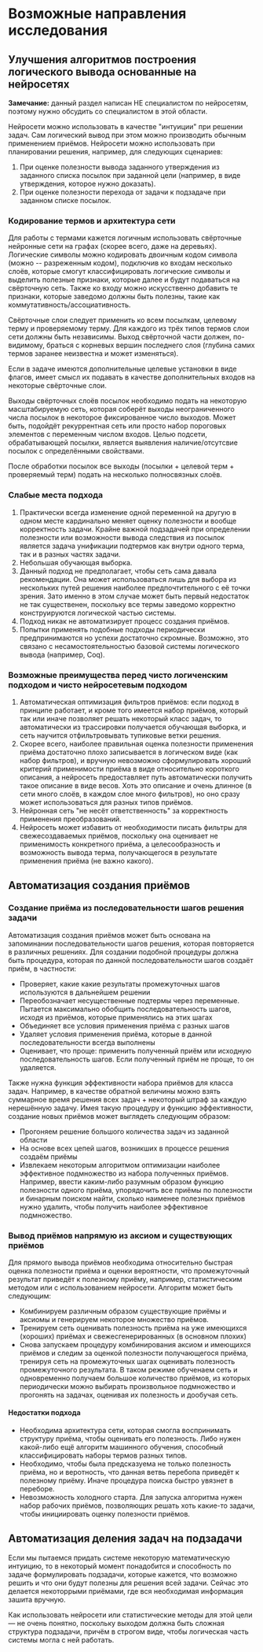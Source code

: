 # Возможные направления исследования

## Улучшения алгоритмов построения логического вывода основанные на нейросетях

**Замечание:** данный раздел написан НЕ специалистом по нейросетям, поэтому нужно обсудить со специалистом в этой области.

Нейросети можно использовать в качестве "интуиции" при решении задач. Сам логический вывод при этом можно производить обычным применением приёмов. Нейросети можно использовать при планировании решения, например, для следующих сценариев:

1. При оценке полезности вывода заданного утверждения из заданного списка посылок при заданной цели (например, в виде утверждения, которое нужно доказать).
2. При оценке полезности перехода от задачи к подзадаче при заданном списке посылок.

### Кодирование термов и архитектура сети

Для работы с термами кажется логичным использовать свёрточные нейронные сети на графах (скорее всего, даже на деревьях). Логические символы можно кодировать двоичным кодом символа (можно -- разреженным кодом), подключив ко входам несколько слоёв, которые смогут классифицировать логические символы и выделить полезные признаки, которые далее и будут подаваться на свёрточную сеть. Также ко входу можно искусственно добавить те признаки, которые заведомо должны быть полезны, такие как коммутативность/ассоциативность.

Свёрточные слои следует применить ко всем посылкам, целевому терму и проверяемому терму. Для каждого из трёх типов термов слои сети должны быть независимы. Выход свёрточной части должен, по-видимому, браться с корневых вершин последнего слоя (глубина самих термов заранее неизвестна и может изменяться).

Если в задаче имеются дополнительные целевые установки в виде флагов, имеет смысл их подавать в качестве дополнительных входов на некоторые свёрточные слои.

Выходы свёрточных слоёв посылок необходимо подать на некоторую масштабируемую сеть, которая соберёт выходы неограниченного числа посылок в некоторое фиксированное число выходов. Может быть, подойдёт рекуррентная сеть или просто набор пороговых элементов с переменным числом входов. Целью подсети, обрабатывающей посылки, является выявления наличие/отсутсвие посылок с определёнными свойствами.  

После обработки посылок все выходы (посылки + целевой терм + проверяемый терм) подать на несколько полносвязных слоёв.

### Слабые места подхода

1. Практически всегда изменение одной переменной на другую в одном месте кардинально меняет оценку полезности и вообще корректность задачи. Крайне важной подзадачей при определении полезности или возможности вывода следствия из посылок является задача унификации подтермов как внутри одного терма, так и в разных частях задачи.
2. Небольшая обучающая выборка.
3. Данный подход не предполагает, чтобы сеть сама давала рекомендации. Она может использоваться лишь для выбора из нескольких путей решения наиболее предпочтительного с её точки зрения. Зато именно в этом случае может быть первый недостаток не так существенен, поскольку все термы заведомо корректно конструируются логической частью системы.
4. Подход никак не автоматизирует процесс создания приёмов.
5. Попытки применять подобные подходы периодически предпринимаются но успехи достаточно скромные. Возможно, это связано с несамостоятельностью базовой системы логического вывода (например, Coq).

### Возможные преимущества перед чисто логиченским подходом и чисто нейросетевым подходом

1. Автоматическая оптимизация фильтров приёмов: если подход в принципе работает, и кроме того имеется набор приёмов, который так или иначе позволяет решать некоторый класс задач, то автоматически из трассировки получается обучающая выборка, и сеть научится отфильтровывать тупиковые ветки решения.
2. Скорее всего, наиболее правильная оценка полезности применения приёма достаточно плохо записывается в логическом виде (как набор фильтров), и вручную невозможно сформулировать хороший критерий применимости приёма в виде относительно короткого описания, а нейросеть предоставляет путь автоматически получить такое описание  в виде весов. Хоть это описание и очень длинное (в сети много слоёв, в каждом слое много фильтров), но оно сразу может использоваться для разных типов приёмов.
3. Нейронная сеть "не несёт ответственность" за корректность применения преобразований.
4. Нейросеть может избавить от необходимости писать фильтры для свежесоздаваемых приёмов, поскольку она оценивает не применимость конкретного приёма, а целесообразность и возможность вывода терма, получающегося в результате применения приёма (не важно какого).

## Автоматизация создания приёмов

### Создание приёма из последовательности шагов решения задачи

Автоматизация создания приёмов может быть основана на запоминании последовательности шагов решения, которая повторяется в различных решениях. Для создании подобной процедуры должна быть процедура, которая по данной последовательности шагов создаёт приём, в частности:

* Проверяет, какие какие результаты промежуточных шагов используются в дальнейшем решении
* Переобозначает несущественные подтермы через переменные. Пытается максимально обобщить последовательность шагов, исходя из приёмов, которые применялись на этих шагах
* Объединяет все условия применения приёма с разных шагов
* Удаляет условия применения приёма, которые в данной последовательности всегда выполнены
* Оценивает, что проще: применить полученный приём или исходную последовательность шагов. Если полученный приём не проще, то он удаляется.

Также нужна функция эффективности набора приёмов для класса задач. Например, в качестве обратной величины можно взять суммарное время решения всех задач + некоторый штраф за каждую нерешённую задачу.
Имея такую процедуру и функцию эффективности, создание новых приёмов может выглядеть следующим образом:

* Прогоняем решение большого количества задач из заданной области
* На основе всех цепей шагов, возникших в процессе решения создаём приёмы
* Извлекаем некоторым алгоритмом оптимизации наиболее эффективное подмножество из набора полученных приёмов. Например, ввести каким-либо разумным образом функцию полезности одного приёма, упорядочить все приёмы по полезности и бинарным поиском найти, сколько наименее полезных приёмов нужно удалить, чтобы получить наиболее эффективное подмножество.

### Вывод приёмов напрямую из аксиом и существующих приёмов

Для прямого вывода приёмов необходима относительно быстрая оценка полезности приёма и оценки вероятности, что промежуточный результат приведёт к полезному приёму, например, статистическим методом или с использованием нейросети. Алгоритм может быть следующим:

* Комбинируем различным образом существующие приёмы и аксиомы и генерируем некоторое множество приёмов.
* Тренируем сеть оценивать полезность приёма на уже имеющихся (хороших) приёмах и свежесгенерированных (в основном плохих)
* Снова запускаем процедуру комбинирования аксиом и имеющихся приёмов и следим за оценкой полезности получающегося приёма, тренируя сеть на промежуточных шагах оценивать полезность промежуточного результата. В таком режиме обученаем сеть и одновременно получаем большое количество приёмов, из которых периодически можно выбирать произвольное подмножество и прогонять на задачах, оценивая их полезность и дообучая сеть.

#### Недостатки подхода

* Необходима архитектура сети, которая смогла воспринимать структуру приёма, чтобы оценивать его полезность. Либо нужен какой-либо ещё алгоритм машинного обучения, способный классифицировать наборы термов разных типов.
* Необходимо, чтобы была предсказуема не только полезность приёма, но и веротность, что данная ветвь перебопа приведёт к полезному приёму. Иначе процедура поиска быстро увязнет в переборе.
* Невозможность холодного старта. Для запуска алгоритма нужен набор рабочих приёмов, позволяющих решать хоть какие-то задачи, чтобы инициировать оценку полезности приёмов.

## Автоматизация деления задач на подзадачи

Если мы пытаемся придать системе некоторую математическую интуицию, то в некоторый момент понадобится и способность по задаче формулировать подзадачи, которые кажется, что возможно решить и что они будут полезны для решения всей задачи. Сейчас это делается некоторрыми приёмами, где вся необходимая информация зашита вручную.

Как использовать нейросети или статистические методы для этой цели &mdash; не очень понятно, поскольку выходом должна быть сложная структура подзадачи, причём в строгом виде, чтобы логическая часть системы могла с ней работать.
